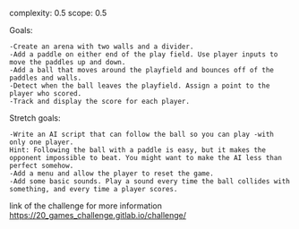 complexity: 0.5
scope: 0.5

Goals:

    -Create an arena with two walls and a divider.
    -Add a paddle on either end of the play field. Use player inputs to move the paddles up and down.
    -Add a ball that moves around the playfield and bounces off of the paddles and walls.
    -Detect when the ball leaves the playfield. Assign a point to the player who scored.
    -Track and display the score for each player.

Stretch goals:

    -Write an AI script that can follow the ball so you can play -with only one player.
    Hint: Following the ball with a paddle is easy, but it makes the opponent impossible to beat. You might want to make the AI less than perfect somehow.
    -Add a menu and allow the player to reset the game.
    -Add some basic sounds. Play a sound every time the ball collides with something, and every time a player scores.

link of the challenge for more information
https://20_games_challenge.gitlab.io/challenge/
